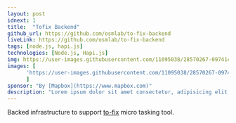 ```yaml
---
layout: post
idnext: 1
title:  "Tofix Backend"
github_url: https://github.com/osmlab/to-fix-backend
liveLink: https://github.com/osmlab/to-fix-backend
tags: [node.js, hapi.js]
technologies: [Node.js, Hapi.js]
img: https://user-images.githubusercontent.com/11095038/28570267-09741cb0-715b-11e7-805c-361a28607e26.png
images: [
      'https://user-images.githubusercontent.com/11095038/28570267-09741cb0-715b-11e7-805c-361a28607e26.png'
      ]
sponsor: "By [Mapbox](https://www.mapbox.com)"
description: "Lorem ipsum dolor sit amet consectetur, adipisicing elit. Ullam sequi voluptatum excepturi amet harum beatae cum quibusdam laudantium, labore nemo, minima quisquam tempora veritatis aliquam reiciendis atque iste at aut? "
---
```

Backed infrastructure to support [to-fix](https://github.com/osmlab/to-fix) micro tasking tool.